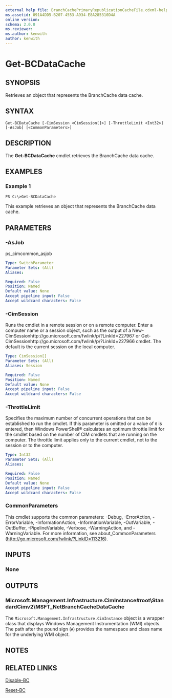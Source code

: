 ```yaml
---
external help file: BranchCachePrimaryRepublicationCacheFile.cdxml-help.xml
ms.assetid: 091A4DD5-B207-4553-A934-E8A285310D4A
online version: 
schema: 2.0.0
ms.reviewer:
ms.author: kenwith
author: kenwith
---
```


# Get-BCDataCache

## SYNOPSIS
Retrieves an object that represents the BranchCache data cache.

## SYNTAX

```
Get-BCDataCache [-CimSession <CimSession[]>] [-ThrottleLimit <Int32>] [-AsJob] [<CommonParameters>]
```

## DESCRIPTION
The **Get-BCDataCache** cmdlet retrieves the BranchCache data cache.

## EXAMPLES

### Example 1
```
PS C:\>Get-BCDataCache
```

This example retrieves an object that represents the BranchCache data cache.

## PARAMETERS

### -AsJob
ps_cimcommon_asjob

```yaml
Type: SwitchParameter
Parameter Sets: (All)
Aliases: 

Required: False
Position: Named
Default value: None
Accept pipeline input: False
Accept wildcard characters: False
```

### -CimSession
Runs the cmdlet in a remote session or on a remote computer.
Enter a computer name or a session object, such as the output of a New-CimSessionhttp://go.microsoft.com/fwlink/p/?LinkId=227967 or Get-CimSessionhttp://go.microsoft.com/fwlink/p/?LinkId=227966 cmdlet.
The default is the current session on the local computer.

```yaml
Type: CimSession[]
Parameter Sets: (All)
Aliases: Session

Required: False
Position: Named
Default value: None
Accept pipeline input: False
Accept wildcard characters: False
```

### -ThrottleLimit
Specifies the maximum number of concurrent operations that can be established to run the cmdlet.
If this parameter is omitted or a value of `0` is entered, then Windows PowerShell® calculates an optimum throttle limit for the cmdlet based on the number of CIM cmdlets that are running on the computer.
The throttle limit applies only to the current cmdlet, not to the session or to the computer.

```yaml
Type: Int32
Parameter Sets: (All)
Aliases: 

Required: False
Position: Named
Default value: None
Accept pipeline input: False
Accept wildcard characters: False
```

### CommonParameters
This cmdlet supports the common parameters: -Debug, -ErrorAction, -ErrorVariable, -InformationAction, -InformationVariable, -OutVariable, -OutBuffer, -PipelineVariable, -Verbose, -WarningAction, and -WarningVariable. For more information, see about_CommonParameters (http://go.microsoft.com/fwlink/?LinkID=113216).

## INPUTS

### None

## OUTPUTS

### Microsoft.Management.Infrastructure.CimInstance#root\StandardCimv2\MSFT_NetBranchCacheDataCache
The `Microsoft.Management.Infrastructure.CimInstance` object is a wrapper class that displays Windows Management Instrumentation (WMI) objects.
The path after the pound sign (`#`) provides the namespace and class name for the underlying WMI object.

## NOTES

## RELATED LINKS

[Disable-BC](./Disable-BC.md)

[Reset-BC](./Reset-BC.md)

